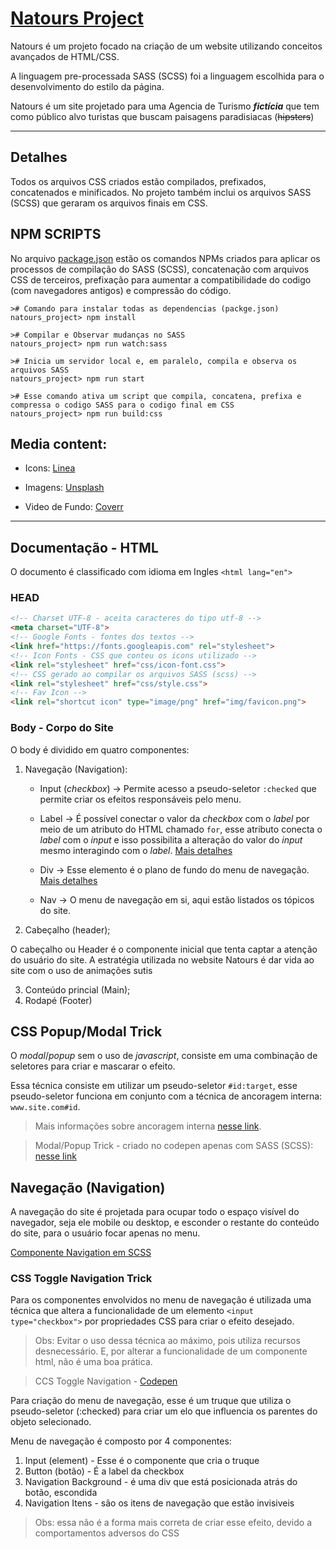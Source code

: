 # [Natours Project](https://cytsuda.github.io/natours_project/)

Natours é um projeto focado na criação de um website utilizando conceitos avançados de HTML/CSS.

A linguagem pre-processada SASS (SCSS) foi a linguagem escolhida para o desenvolvimento do estilo da página.

Natours é um site projetado para uma Agencia de Turismo **_fictícia_** que tem como público alvo turistas que buscam paisagens paradisiacas (~~hipsters~~)  

---

## Detalhes

Todos os arquivos CSS criados estão compilados, prefixados, concatenados e minificados. 
No projeto também inclui os arquivos SASS (SCSS) que geraram os arquivos finais em CSS.

## NPM SCRIPTS

No arquivo [package.json](/package.json) estão os comandos NPMs criados para aplicar os processos de compilação do SASS (SCSS), concatenação com arquivos CSS de terceiros, prefixação para aumentar a compatibilidade do codigo (com navegadores antigos) e compressão do código.

```shell
># Comando para instalar todas as dependencias (packge.json) 
natours_project> npm install

># Compilar e Observar mudanças no SASS
natours_project> npm run watch:sass

># Inicia um servidor local e, em paralelo, compila e observa os arquivos SASS
natours_project> npm run start

># Esse comando ativa um script que compila, concatena, prefixa e compressa o codigo SASS para o codigo final em CSS
natours_project> npm run build:css
```

## Media content:

* Icons: [Linea](http://linea.io/)

* Imagens: [Unsplash](https://unsplash.com/)

* Video de Fundo: [Coverr](http://www.coverr.co)
---

## Documentação - HTML

O documento é classificado com idioma em Ingles `<html lang="en">`

### HEAD
 
```html
<!-- Charset UTF-8 - aceita caracteres do tipo utf-8 -->
<meta charset="UTF-8">
<!-- Google Fonts - fontes dos textos -->
<link href="https://fonts.googleapis.com" rel="stylesheet">
<!-- Icon Fonts - CSS que conteu os icons utilizado -->
<link rel="stylesheet" href="css/icon-font.css">
<!-- CSS gerado ao compilar os arquivos SASS (scss) -->
<link rel="stylesheet" href="css/style.css">
<!-- Fav Icon -->
<link rel="shortcut icon" type="image/png" href="img/favicon.png">
``` 
### Body - Corpo do Site

O body é dividido em quatro componentes:
1. Navegação (Navigation):

   - Input (_checkbox_) → Permite acesso a pseudo-seletor `:checked` que permite criar os efeitos responsáveis pelo menu.

   - Label → É possível conectar o valor da _checkbox_ com o _label_ por meio de um atributo do HTML chamado `for`, esse atributo conecta o _label_ com o _input_ e isso possibilita a alteração do valor do _input_ mesmo interagindo com o _label_. [Mais detalhes](#notfinish)

   - Div → Esse elemento é o plano de fundo do menu de navegação. [Mais detalhes](#notfinish)
   
   - Nav → O menu de navegação em si, aqui estão listados os tópicos do site.

2. Cabeçalho (header);

O cabeçalho ou Header é o componente inicial que tenta captar a atenção do usuário do site. A estratégia utilizada no website Natours é dar vida ao site com o uso de animações sutis 

3. Conteúdo princial (Main);
4. Rodapé (Footer)

## CSS Popup/Modal Trick

O _modal_/_popup_ sem o uso de _javascript_, consiste em uma combinação de seletores para criar e mascarar o efeito. 

Essa técnica consiste em utilizar um pseudo-seletor <code>#id:target</code>, esse pseudo-seletor funciona em conjunto com a técnica de ancoragem interna: `www.site.com#id`.

> Mais informações sobre ancoragem interna [nesse link](https://developer.mozilla.org/pt-BR/docs/Web/HTML/Element/a#attr-href). 

> Modal/Popup Trick - criado no codepen apenas com SASS (SCSS): [nesse link](https://codepen.io/cyt231/pen/MLzQEp?editors=1100)

## Navegação (Navigation)

A navegação do site é projetada para ocupar todo o espaço visível do navegador, seja ele mobile ou desktop, e esconder o restante do conteúdo do site, para o usuário focar apenas no menu.

[Componente Navigation em SCSS](/sass/layout/_navigation.scss)

### CSS Toggle Navigation Trick

Para os componentes envolvidos no menu de navegação é utilizada uma técnica que altera a funcionalidade de um elemento `<input type="checkbox">` por propriedades CSS para criar o efeito desejado.

>Obs: Evitar o uso dessa técnica ao máximo, pois utiliza recursos desnecessário. E, por alterar a funcionalidade de um componente html, não é uma boa prática.

> CCS Toggle Navigation - [Codepen](https://codepen.io/cyt231/pen/QYJQLL?editors=0100)

Para criação do menu de navegação, esse é um truque que utiliza o pseudo-seletor (:checked) para criar um elo que influencia os parentes do objeto selecionado. 

Menu de navegação é composto por 4 componentes:

1. Input (element) - Esse é o componente que cria o truque
2. Button (botão) - É a label da checkbox
3. Navigation Background - é  uma div que está posicionada atrás do botão, escondida
4. Navigation Itens - são os itens de navegação que estão invisiveis

> Obs: essa não é a forma mais correta de criar esse efeito, devido a comportamentos adversos do CSS
